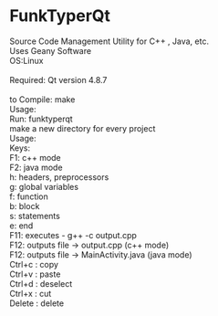 # FunkTyperQt
Source Code Management Utility for C++ , Java, etc. <br>
Uses Geany Software<br>
OS:Linux<br>
<br>
Required: Qt version 4.8.7<br>
<br>
to Compile: make
<br>
Usage:<br>
Run: funktyperqt<br>
make a new directory for every project
<br>
Usage:<br>
Keys:<br>
F1: c++ mode<br>
F2: java mode<br>
h: headers, preprocessors<br>
g: global variables<br>
f: function<br>
b: block<br>
s: statements<br>
e: end<br>
F11: executes - g++ -c output.cpp <br>
F12: outputs file -> output.cpp (c++ mode) <br>
F12: outputs file -> MainActivity.java (java mode) <br>
Ctrl+c : copy<br>
Ctrl+v : paste<br>
Ctrl+d : deselect<br>
Ctrl+x : cut<br>
Delete : delete<br>

